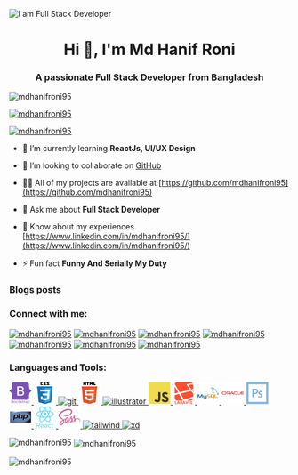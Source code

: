 
![I am Full Stack Developer](https://scontent.fdac11-1.fna.fbcdn.net/v/t39.30808-6/289344804_3297265963924293_3069699109164366660_n.jpg?_nc_cat=108&ccb=1-7&_nc_sid=09cbfe&_nc_ohc=UYdXQVFNxJgAX9qK-f7&tn=Lr2effB1Cfmhd0uj&_nc_ht=scontent.fdac11-1.fna&oh=00_AT8W4rk7S1vybdoAWh7MlMqk84hf1oAr0JiXhItj455I7Q&oe=630EA4AF)

<h1 align="center">Hi 👋, I'm Md Hanif Roni</h1>
<h3 align="center">A passionate Full Stack Developer from Bangladesh</h3>

<p align="left"> <img src="https://komarev.com/ghpvc/?username=mdhanifroni95&label=Profile%20views&color=0e75b6&style=flat" alt="mdhanifroni95" /> </p>

<p align="left"> <a href="https://github.com/ryo-ma/github-profile-trophy"><img src="https://github-profile-trophy.vercel.app/?username=mdhanifroni95" alt="mdhanifroni95" /></a> </p>

<p align="left"> <a href="https://twitter.com/mdhanifroni95" target="blank"><img src="https://img.shields.io/twitter/follow/mdhanifroni95?logo=twitter&style=for-the-badge" alt="mdhanifroni95" /></a> </p>

- 🌱 I’m currently learning **ReactJs, UI/UX Design**

- 👯 I’m looking to collaborate on [GitHub](https://github.com/mdhanifroni95/javaScriptInfo)

- 👨‍💻 All of my projects are available at [https://github.com/mdhanifroni95](https://github.com/mdhanifroni95)

- 💬 Ask me about **Full Stack Developer**

- 📄 Know about my experiences [https://www.linkedin.com/in/mdhanifroni95/](https://www.linkedin.com/in/mdhanifroni95/)

- ⚡ Fun fact **Funny And Serially My Duty**

### Blogs posts
<!-- BLOG-POST-LIST:START -->
<!-- BLOG-POST-LIST:END -->

<h3 align="left">Connect with me:</h3>
<p align="left">
<a href="https://dev.to/mdhanifroni95" target="blank"><img align="center" src="https://raw.githubusercontent.com/rahuldkjain/github-profile-readme-generator/master/src/images/icons/Social/devto.svg" alt="mdhanifroni95" height="30" width="40" /></a>
<a href="https://twitter.com/mdhanifroni95" target="blank"><img align="center" src="https://raw.githubusercontent.com/rahuldkjain/github-profile-readme-generator/master/src/images/icons/Social/twitter.svg" alt="mdhanifroni95" height="30" width="40" /></a>
<a href="https://linkedin.com/in/mdhanifroni95" target="blank"><img align="center" src="https://raw.githubusercontent.com/rahuldkjain/github-profile-readme-generator/master/src/images/icons/Social/linked-in-alt.svg" alt="mdhanifroni95" height="30" width="40" /></a>
<a href="https://fb.com/mdhanifroni95" target="blank"><img align="center" src="https://raw.githubusercontent.com/rahuldkjain/github-profile-readme-generator/master/src/images/icons/Social/facebook.svg" alt="mdhanifroni95" height="30" width="40" /></a>
<a href="https://instagram.com/mdhanifroni95" target="blank"><img align="center" src="https://raw.githubusercontent.com/rahuldkjain/github-profile-readme-generator/master/src/images/icons/Social/instagram.svg" alt="mdhanifroni95" height="30" width="40" /></a>
<a href="https://dribbble.com/mdhanifroni95" target="blank"><img align="center" src="https://raw.githubusercontent.com/rahuldkjain/github-profile-readme-generator/master/src/images/icons/Social/dribbble.svg" alt="mdhanifroni95" height="30" width="40" /></a>
<a href="https://www.behance.net/mdhanifroni95" target="blank"><img align="center" src="https://raw.githubusercontent.com/rahuldkjain/github-profile-readme-generator/master/src/images/icons/Social/behance.svg" alt="mdhanifroni95" height="30" width="40" /></a>
</p>

<h3 align="left">Languages and Tools:</h3>
<p align="left"> <a href="https://getbootstrap.com" target="_blank" rel="noreferrer"> <img src="https://raw.githubusercontent.com/devicons/devicon/master/icons/bootstrap/bootstrap-plain-wordmark.svg" alt="bootstrap" width="40" height="40"/> </a> <a href="https://www.w3schools.com/css/" target="_blank" rel="noreferrer"> <img src="https://raw.githubusercontent.com/devicons/devicon/master/icons/css3/css3-original-wordmark.svg" alt="css3" width="40" height="40"/> </a> <a href="https://git-scm.com/" target="_blank" rel="noreferrer"> <img src="https://www.vectorlogo.zone/logos/git-scm/git-scm-icon.svg" alt="git" width="40" height="40"/> </a> <a href="https://www.w3.org/html/" target="_blank" rel="noreferrer"> <img src="https://raw.githubusercontent.com/devicons/devicon/master/icons/html5/html5-original-wordmark.svg" alt="html5" width="40" height="40"/> </a> <a href="https://www.adobe.com/in/products/illustrator.html" target="_blank" rel="noreferrer"> <img src="https://www.vectorlogo.zone/logos/adobe_illustrator/adobe_illustrator-icon.svg" alt="illustrator" width="40" height="40"/> </a> <a href="https://developer.mozilla.org/en-US/docs/Web/JavaScript" target="_blank" rel="noreferrer"> <img src="https://raw.githubusercontent.com/devicons/devicon/master/icons/javascript/javascript-original.svg" alt="javascript" width="40" height="40"/> </a> <a href="https://laravel.com/" target="_blank" rel="noreferrer"> <img src="https://raw.githubusercontent.com/devicons/devicon/master/icons/laravel/laravel-plain-wordmark.svg" alt="laravel" width="40" height="40"/> </a> <a href="https://www.mysql.com/" target="_blank" rel="noreferrer"> <img src="https://raw.githubusercontent.com/devicons/devicon/master/icons/mysql/mysql-original-wordmark.svg" alt="mysql" width="40" height="40"/> </a> <a href="https://www.oracle.com/" target="_blank" rel="noreferrer"> <img src="https://raw.githubusercontent.com/devicons/devicon/master/icons/oracle/oracle-original.svg" alt="oracle" width="40" height="40"/> </a> <a href="https://www.photoshop.com/en" target="_blank" rel="noreferrer"> <img src="https://raw.githubusercontent.com/devicons/devicon/master/icons/photoshop/photoshop-line.svg" alt="photoshop" width="40" height="40"/> </a> <a href="https://www.php.net" target="_blank" rel="noreferrer"> <img src="https://raw.githubusercontent.com/devicons/devicon/master/icons/php/php-original.svg" alt="php" width="40" height="40"/> </a> <a href="https://reactjs.org/" target="_blank" rel="noreferrer"> <img src="https://raw.githubusercontent.com/devicons/devicon/master/icons/react/react-original-wordmark.svg" alt="react" width="40" height="40"/> </a> <a href="https://sass-lang.com" target="_blank" rel="noreferrer"> <img src="https://raw.githubusercontent.com/devicons/devicon/master/icons/sass/sass-original.svg" alt="sass" width="40" height="40"/> </a> <a href="https://tailwindcss.com/" target="_blank" rel="noreferrer"> <img src="https://www.vectorlogo.zone/logos/tailwindcss/tailwindcss-icon.svg" alt="tailwind" width="40" height="40"/> </a> <a href="https://www.adobe.com/products/xd.html" target="_blank" rel="noreferrer"> <img src="https://cdn.worldvectorlogo.com/logos/adobe-xd.svg" alt="xd" width="40" height="40"/> </a> </p>

<p><img align="left" src="https://github-readme-stats.vercel.app/api/top-langs?username=mdhanifroni95&show_icons=true&locale=en&layout=compact" alt="mdhanifroni95" /></p>

<p>&nbsp;<img align="center" src="https://github-readme-stats.vercel.app/api?username=mdhanifroni95&show_icons=true&locale=en" alt="mdhanifroni95" /></p>

<p><img align="center" src="https://github-readme-streak-stats.herokuapp.com/?user=mdhanifroni95&" alt="mdhanifroni95" /></p>
